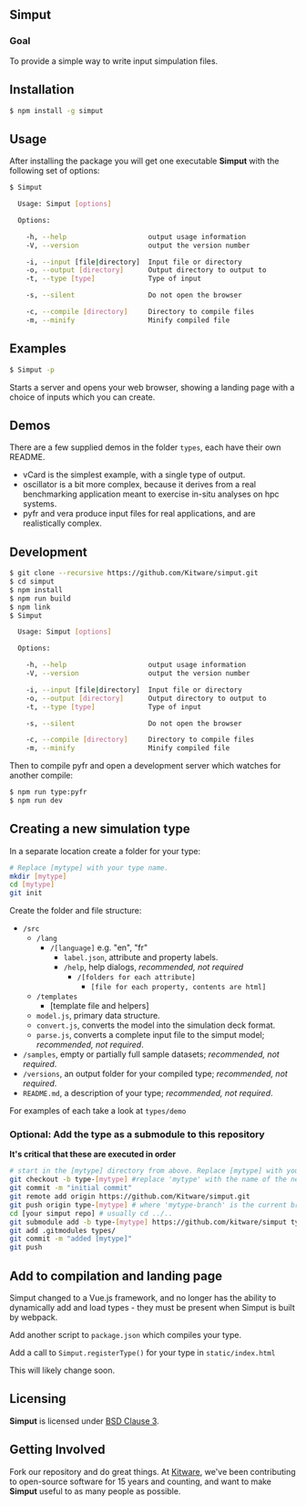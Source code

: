 ## Simput

### Goal

To provide a simple way to write input simpulation files.

## Installation

```sh
$ npm install -g simput
```

## Usage

After installing the package you will get one executable **Simput** with
the following set of options:

```sh
$ Simput

  Usage: Simput [options]

  Options:

    -h, --help                    output usage information
    -V, --version                 output the version number

    -i, --input [file|directory]  Input file or directory
    -o, --output [directory]      Output directory to output to
    -t, --type [type]             Type of input

    -s, --silent                  Do not open the browser

    -c, --compile [directory]     Directory to compile files
    -m, --minify                  Minify compiled file

```

## Examples

```sh
$ Simput -p
```

Starts a server and opens your web browser, showing a landing page with a choice of inputs which you can create.

## Demos

There are a few supplied demos in the folder `types`, each have their own README.

* vCard is the simplest example, with a single type of output.
* oscillator is a bit more complex, because it derives from a real benchmarking application meant to exercise in-situ analyses on hpc systems.
* pyfr and vera produce input files for real applications, and are realistically complex.

## Development

```sh
$ git clone --recursive https://github.com/Kitware/simput.git
$ cd simput
$ npm install
$ npm run build
$ npm link
$ Simput

  Usage: Simput [options]

  Options:

    -h, --help                    output usage information
    -V, --version                 output the version number

    -i, --input [file|directory]  Input file or directory
    -o, --output [directory]      Output directory to output to
    -t, --type [type]             Type of input

    -s, --silent                  Do not open the browser

    -c, --compile [directory]     Directory to compile files
    -m, --minify                  Minify compiled file

```

Then to compile pyfr and open a development server which watches for another compile:

```sh
$ npm run type:pyfr
$ npm run dev
```

## Creating a new simulation type

In a separate location create a folder for your type:

```sh
# Replace [mytype] with your type name.
mkdir [mytype]
cd [mytype]
git init
```

Create the folder and file structure:

- `/src`
    - `/lang`
        - `/[language]` e.g. "en", "fr"
            - `label.json`, attribute and property labels.
            - `/help`, help dialogs, _recommended, not required_
                - `/[folders for each attribute]`
                    - `[file for each property, contents are html]`
    - `/templates`
        - [template file and helpers]
    - `model.js`, primary data structure.
    - `convert.js`, converts the model into the simulation deck format.
    - `parse.js`, converts a complete input file to the simput model; _recommended, not required_.
- `/samples`, empty or partially full sample datasets; _recommended, not required_.
- `/versions`, an output folder for your compiled type; _recommended, not required_.
- `README.md`, a description of your type; _recommended, not required_.

For examples of each take a look at `types/demo`

### **Optional**: Add the type as a submodule to this repository
__It's critical that these are executed in order__

```sh
# start in the [mytype] directory from above. Replace [mytype] with your type name below.
git checkout -b type-[mytype] #replace 'mytype' with the name of the new type
git commit -m "initial commit"
git remote add origin https://github.com/Kitware/simput.git
git push origin type-[mytype] # where 'mytype-branch' is the current branch name
cd [your simput repo] # usually cd ../..
git submodule add -b type-[mytype] https://github.com/kitware/simput types/[mytype]
git add .gitmodules types/
git commit -m "added [mytype]"
git push
```

## Add to compilation and landing page

Simput changed to a Vue.js framework, and no longer has the ability to dynamically add and load types - they must be present when Simput is built by webpack.

Add another script to `package.json` which compiles your type.

Add a call to `Simput.registerType()` for your type in `static/index.html`

This will likely change soon.

## Licensing

**Simput** is licensed under [BSD Clause 3](LICENSE).

## Getting Involved

Fork our repository and do great things. At [Kitware](http://www.kitware.com), we've been contributing to open-source software for 15 years and counting, and want to make **Simput** useful to as many people as possible.
